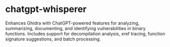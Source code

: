 # chatgpt-whisperer
Enhances Ghidra with ChatGPT-powered features for analyzing, summarizing, documenting, and identifying vulnerabilities in binary functions. Includes support for decompilation analysis, xref tracing, function signature suggestions, and batch processing.
